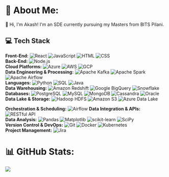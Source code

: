 # 💫 About Me:
👋 Hi, I'm Akash! I'm an SDE currently pursuing my Masters from BITS Pilani.

## 💻 Tech Stack

**Front-End:** ![React](https://img.shields.io/badge/React-20232A?style=flat-square&logo=react&logoColor=61DAFB) ![JavaScript](https://img.shields.io/badge/JavaScript-F7DF1E?style=flat-square&logo=javascript&logoColor=black) ![HTML](https://img.shields.io/badge/HTML-E34F26?style=flat-square&logo=html5&logoColor=white) ![CSS](https://img.shields.io/badge/CSS-1572B6?style=flat-square&logo=css3&logoColor=white)  
**Back-End:** ![Node.js](https://img.shields.io/badge/Node.js-6DA55F?style=flat-square&logo=node.js&logoColor=white)  
**Cloud Platforms:** ![Azure](https://img.shields.io/badge/Azure-0078D4?style=flat-square&logo=microsoftazure&logoColor=white) ![AWS](https://img.shields.io/badge/AWS-FF9900?style=flat-square&logo=amazon-aws&logoColor=white) ![GCP](https://img.shields.io/badge/GCP-4285F4?style=flat-square&logo=google-cloud&logoColor=white)  
**Data Engineering & Processing:** ![Apache Kafka](https://img.shields.io/badge/Apache%20Kafka-231F20?style=flat-square&logo=apachekafka&logoColor=white) ![Apache Spark](https://img.shields.io/badge/Apache%20Spark-FDEE21?style=flat-square&logo=apachespark&logoColor=black) ![Apache Airflow](https://img.shields.io/badge/Apache%20Airflow-017CEE?style=flat-square&logo=Apache%20Airflow&logoColor=white)  
**Languages:** ![Python](https://img.shields.io/badge/Python-3776AB?style=flat-square&logo=python&logoColor=white) ![SQL](https://img.shields.io/badge/SQL-003B57?style=flat-square&logo=postgresql&logoColor=white) ![Java](https://img.shields.io/badge/Java-ED8B00?style=flat-square&logo=java&logoColor=white)  
**Data Warehousing:** ![Amazon Redshift](https://img.shields.io/badge/Amazon%20Redshift-D42029?style=flat-square&logo=amazon-redshift&logoColor=white) ![Google BigQuery](https://img.shields.io/badge/Google%20BigQuery-4285F4?style=flat-square&logo=google-cloud&logoColor=white) ![Snowflake](https://img.shields.io/badge/Snowflake-FFFFFF?style=flat-square&logo=snowflake&logoColor=blue)  
**Databases:** ![PostgreSQL](https://img.shields.io/badge/PostgreSQL-336791?style=flat-square&logo=postgresql&logoColor=white) ![MySQL](https://img.shields.io/badge/MySQL-4479A1?style=flat-square&logo=mysql&logoColor=white) ![MongoDB](https://img.shields.io/badge/MongoDB-47A248?style=flat-square&logo=mongodb&logoColor=white) ![Cassandra](https://img.shields.io/badge/Cassandra-1287B1?style=flat-square&logo=apache-cassandra&logoColor=white) ![Oracle](https://img.shields.io/badge/Oracle-F80000?style=flat-square&logo=oracle&logoColor=white)  
**Data Lake & Storage:** ![Hadoop HDFS](https://img.shields.io/badge/Hadoop%20HDFS-FF9900?style=flat-square&logo=apache-hadoop&logoColor=white) ![Amazon S3](https://img.shields.io/badge/Amazon%20S3-FF9900?style=flat-square&logo=amazon-s3&logoColor=white) ![Azure Data Lake](https://img.shields.io/badge/Azure%20Data%20Lake-0078D4?style=flat-square&logo=microsoftazure&logoColor=white)  

**Orchestration & Scheduling:** ![Airflow](https://img.shields.io/badge/Apache%20Airflow-017CEE?style=flat-square&logo=Apache%20Airflow&logoColor=white) 
**Data Integration & APIs:** ![RESTful API](https://img.shields.io/badge/RESTful%20API-00D09C?style=flat-square)  
**Data Analysis:** ![Pandas](https://img.shields.io/badge/Pandas-150458?style=flat-square&logo=pandas&logoColor=white) ![Matplotlib](https://img.shields.io/badge/Matplotlib-FFFFFF?style=flat-square&logo=Matplotlib&logoColor=black) ![scikit-learn](https://img.shields.io/badge/scikit--learn-F7931E?style=flat-square&logo=scikit-learn&logoColor=white) ![SciPy](https://img.shields.io/badge/SciPy-0C55A5?style=flat-square&logo=scipy&logoColor=white)  
**Version Control & DevOps:** ![Git](https://img.shields.io/badge/Git-F05032?style=flat-square&logo=git&logoColor=white) ![Docker](https://img.shields.io/badge/Docker-2496ED?style=flat-square&logo=docker&logoColor=white) ![Kubernetes](https://img.shields.io/badge/Kubernetes-326CE5?style=flat-square&logo=kubernetes&logoColor=white)  
**Project Management:** ![Jira](https://img.shields.io/badge/Jira-0052CC?style=flat-square&logo=jira&logoColor=white)

# 📊 GitHub Stats:
![](https://github-readme-streak-stats.herokuapp.com/?user=akxsh-dev&theme=radical&hide_border=false)
